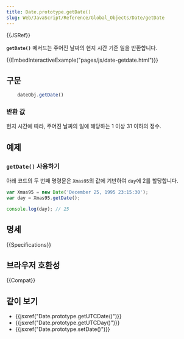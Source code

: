 ```yaml
---
title: Date.prototype.getDate()
slug: Web/JavaScript/Reference/Global_Objects/Date/getDate
---
```


{{JSRef}}

**`getDate()`** 메서드는 주어진 날짜의 현지 시간 기준 일을 반환합니다.

{{EmbedInteractiveExample("pages/js/date-getdate.html")}}

## 구문

```js
    dateObj.getDate()
```

### 반환 값

현지 시간에 따라, 주어진 날짜의 일에 해당하는 1 이상 31 이하의 정수.

## 예제

### `getDate()` 사용하기

아래 코드의 두 번째 명령문은 `Xmas95`의 값에 기반하여 `day`에 2를 할당합니다.

```js
var Xmas95 = new Date('December 25, 1995 23:15:30');
var day = Xmas95.getDate();

console.log(day); // 25
```

## 명세

{{Specifications}}

## 브라우저 호환성

{{Compat}}

## 같이 보기

- {{jsxref("Date.prototype.getUTCDate()")}}
- {{jsxref("Date.prototype.getUTCDay()")}}
- {{jsxref("Date.prototype.setDate()")}}
